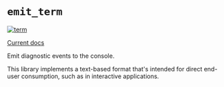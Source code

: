 # `emit_term`

[![term](https://github.com/emit-rs/emit/actions/workflows/term.yml/badge.svg)](https://github.com/emit-rs/emit/actions/workflows/term.yml)

[Current docs](https://docs.rs/emit_term/0.11.2/emit_term/index.html)

Emit diagnostic events to the console.

This library implements a text-based format that's intended for direct end-user consumption, such as in interactive applications.
